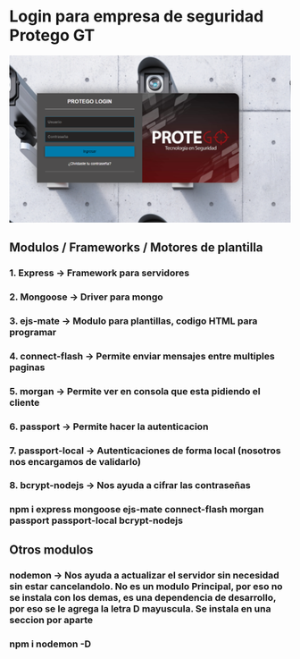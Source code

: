 # Login para empresa de seguridad Protego GT
![This is an image](/img/login.PNG)

## Modulos / Frameworks / Motores de plantilla
### 1. Express -> Framework para servidores 
### 2. Mongoose -> Driver para mongo
### 3. ejs-mate -> Modulo para plantillas, codigo HTML para programar 
### 4. connect-flash -> Permite enviar mensajes entre multiples paginas
### 5. morgan -> Permite ver en consola que esta pidiendo el cliente
### 6. passport -> Permite hacer la autenticacion 
### 7. passport-local -> Autenticaciones de forma local (nosotros nos encargamos de validarlo)
### 8. bcrypt-nodejs -> Nos ayuda a cifrar las contraseñas
### npm i express mongoose ejs-mate connect-flash morgan passport passport-local bcrypt-nodejs 

## Otros modulos 
### nodemon -> Nos ayuda a actualizar el servidor sin necesidad sin estar cancelandolo. No es un modulo Principal, por eso no se instala con los demas, es una dependencia de desarrollo, por eso se le agrega la letra D mayuscula. Se instala en una seccion por aparte 
### npm i nodemon -D


